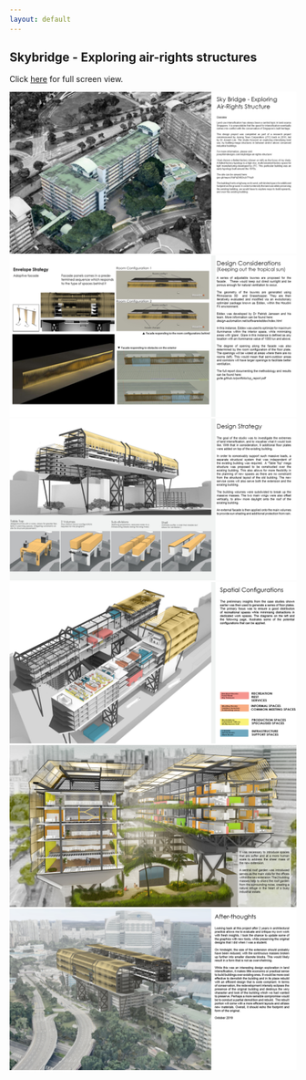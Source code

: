 ```yaml
---
layout: default
---
```


## Skybridge - Exploring air-rights structures


Click [here](gxite.github.io/portfolio/sb/sb.html) for full screen view.

<img src="/portfolio/sb/sb_page1.jpg">
<img src="/portfolio/sb/sb_page5.jpg">
<img src="/portfolio/sb/sb_page6.jpg">
<img src="/portfolio/sb/sb_page8.jpg">
<img src="/portfolio/sb/sb_page10.jpg">
<img src="/portfolio/sb/sb_page11.jpg">
